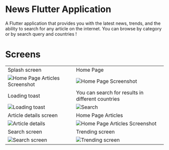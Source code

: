 # News Flutter Application

A Flutter application that provides you with the latest news, trends, and the ability to search for any article on the internet.
You can browse by category or by search query and countries !

# Screens

<table>
  <tr>
    <td>Splash screen</td>
    <td>Home Page</td>
  </tr>
  <tr>
    <td><img src="https://github.com/Bahaa-eddine-MB/News-app/assets/78749320/50c40506-dea2-4b36-8bf8-4e919304f5e6" alt="Home Page Articles Screenshot"></td>
    <td><img src="https://github.com/Bahaa-eddine-MB/News-app/assets/78749320/b4f87fe5-b9cd-4537-8adf-d7e2c9c37042" alt="Home Page Screenshot"></td>
  </tr>

  <tr>
    <tr>
    <td>Loading toast</td>
    <td>You can search for results in different countries</td>
    </tr>
    <td><img src="https://github.com/Bahaa-eddine-MB/News-app/assets/78749320/4eb4f2cc-c4ba-4eaf-8846-660e7bd4ad25" alt="Loading toast"></td>
    <td><img src="https://github.com/Bahaa-eddine-MB/News-app/assets/78749320/1a5be63f-e81e-4da1-a736-94f74b770f0d" alt="Search"></td>
  </tr>
  <tr>
    <tr>
      <td>Article details screen</td>
       <td>Home Page Articles</td>
    </tr>
    <td><img src="https://github.com/Bahaa-eddine-MB/News-app/assets/78749320/a5e531b0-95e6-484b-99bb-24f383e6b69c" alt="Article details" ></td>
       <td><img src="https://github.com/Bahaa-eddine-MB/News-app/assets/78749320/0b185e9f-8452-4549-9869-2e87a850fc0b" alt="Home Page Articles Screenshot"></td>
  </tr>
    <tr>
    <tr>
      <td>Search screen</td>
       <td>Trending screen</td>
    </tr>
    <td><img src="https://github.com/Bahaa-eddine-MB/News-app/assets/78749320/7adb37f4-bc97-4123-9a92-6d8cf0a179ff" alt="Search screen" ></td>
    <td><img src="https://github.com/Bahaa-eddine-MB/News-app/assets/78749320/84ac2817-7506-4778-9608-3a6ff9fa0f8d" alt="Trending screen"></td>
  </tr>
</table>


